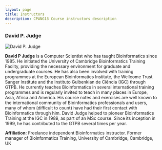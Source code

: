 ```yaml
---
layout: page
title: Instructors
description: CPANG18 Course instructors description
---
```


### David P. Judge
![David P. Judge](https://www.mpi-inf.mpg.de/~marschal/marschal.jpg)

**David P Judge** is a Computer Scientist who has taught Bioinformatics since 1985. He initiated the University of Cambridge Bioinformatics Training Facilty, providing the necessary environment for graduate and undergraduate courses. He has also been involved with training programmes at the European Bioinformatics Institute, the Wellcome Trust Sanger Institute and the Instituto Gulbenkian de Ciência (IGC) through GTPB. He currently teaches Bioinformatics in several international training programmes and is regularly invited to teach in many places in Europe, Asia, Africa and America. His course notes and exercises are well known to the international community of Bioinformatics professionals and users, many of whom (difficult to count) have had their first contact with Bioinformatics through him. David Judge helped to pioneer Bioinformatics Training at the IGC in 1989, as part of an MSc course. Since its inception in 1999, he has contributed to the GTPB several times per year.

**Affiliation:** Freelance independent Bioinformatics instructor.
Former manager of Bioinformatics Training, University of Cambridge, Cambridge, UK 
